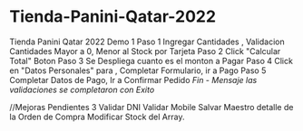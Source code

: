 # Tienda-Panini-Qatar-2022
Tienda Panini Qatar 2022 Demo 1
Paso 1 Ingregar Cantidades , Validacion Cantidades Mayor a 0, Menor al Stock por Tarjeta
Paso 2 Click "Calcular Total" Boton
Paso 3 Se Despliega cuanto es el monton a Pagar 
Paso  4 Click en "Datos Personales" para , Completar Formulario, ir a Pago
Paso 5 Completar Datos de Pago, Ir a Confirmar Pedido
*Fin - Mensaje las validaciones se completaron con Exito*

//Mejoras Pendientes 3
Validar DNI
Validar Mobile
Salvar Maestro detalle de la Orden de Compra
Modificar Stock del Array.
